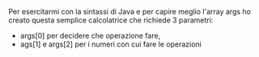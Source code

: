 Per esercitarmi con la sintassi di Java e per capire meglio l'array args ho creato questa semplice calcolatrice che richiede 3 parametri: 
- args[0] per decidere che operazione fare,
- ags[1] e args[2] per i numeri con cui fare le operazioni
